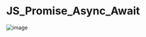 # JS_Promise_Async_Await

![image](https://github.com/user-attachments/assets/38d33633-7bf6-4703-b01e-866ef2afb7cc)

